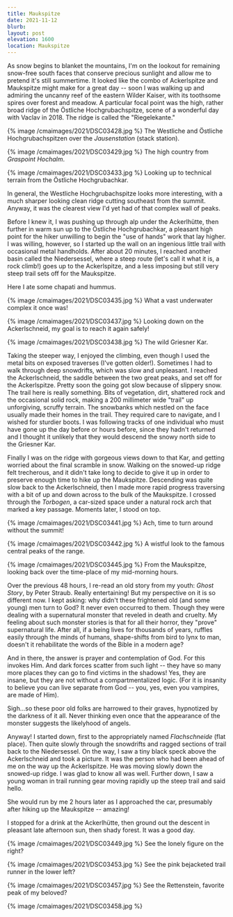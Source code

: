 ```yaml
---
title: Maukspitze
date: 2021-11-12
blurb:
layout: post
elevation: 1600
location: Maukspitze
---
```


As snow begins to blanket the mountains, I'm on the lookout for remaining
snow-free south faces that conserve precious sunlight and allow me to pretend
it's still summertime. It looked like the combo of Ackerlspitze and Maukspitze
might make for a great day -- soon I was walking up and admiring the
uncanny reef of the eastern Wilder Kaiser, with its toothsome spires
over forest and meadow. A particular focal point was the high, rather broad
ridge of the Östliche Hochgrubachspitze, scene of a wonderful day with
Vaclav in 2018. The ridge is called the "Riegelekante."

{% image /cmaimages/2021/DSC03428.jpg %}
The Westliche and Östliche Hochgrubachspitzen over the *Jausenstation* (stack station).

{% image /cmaimages/2021/DSC03429.jpg %}
The high country from *Graspoint Hochalm*.

{% image /cmaimages/2021/DSC03433.jpg %}
Looking up to technical terrain from the Östliche Hochgrubachkar.

In general, the Westliche Hochgrubachspitze looks more interesting, with a much
sharper looking clean ridge cutting southeast from the summit. Anyway, it was
the clearest view I'd yet had of that complex wall of peaks.

Before I knew it, I was pushing up through alp under the Ackerlhütte, then further
in warm sun up to the Östliche Hochgrubachkar, a pleasant high point for the
hiker unwilling to begin the "use of hands" work that lay higher. I was
willing, however, so I started up the wall on an ingenious little trail
with occasional metal handholds. After about 20 minutes, I reached another
basin called the Niedersessel, where a steep route (let's call it what it
is, a rock climb!) goes up to the Ackerlspitze, and a less imposing but
still very steep trail sets off for the Maukspitze.

Here I ate some chapati and hummus.

{% image /cmaimages/2021/DSC03435.jpg %}
What a vast underwater complex it once was!

{% image /cmaimages/2021/DSC03437.jpg %}
Looking down on the Ackerlschneid, my goal is to reach it again safely!

{% image /cmaimages/2021/DSC03438.jpg %}
The wild Griesner Kar.

Taking the steeper way, I enjoyed the climbing, even though I used the metal
bits on exposed traverses (I've gotten older!). Sometimes I had to walk through
deep snowdrifts, which was slow and unpleasant. I reached the Ackerlschneid, the
saddle between the two great peaks, and set off for the Ackerlspitze. Pretty soon
the going got slow because of slippery snow. The trail here is really something.
Bits of vegetation, dirt, shattered rock and the occasional solid rock, making
a 200 millimeter wide "trail" up unforgiving, scruffy terrain. The snowbanks
which nestled on the face usually made their homes in the trail. They required
care to navigate, and I wished for sturdier boots. I was following tracks of one
individual who must have gone up the day before or hours before, since they
hadn't returned and I thought it unlikely that they would descend the snowy
north side to the Griesner Kar.

Finally I was on the ridge with gorgeous views down to that Kar, and getting
worried about the final scramble in snow. Walking on the snowed-up ridge felt
trecherous, and it didn't take long to decide to give it up in order to preserve
enough time to hike up the Maukspitze. Descending was quite slow back to the
Ackerlschneid, then I made more rapid progress traversing with a bit of up
and down across to the bulk of the Maukspitze. I crossed through the
*Torbogen*, a car-sized space under a natural rock arch that marked a key
passage. Moments later, I stood on top.

{% image /cmaimages/2021/DSC03441.jpg %}
Ach, time to turn around without the summit!

{% image /cmaimages/2021/DSC03442.jpg %}
A wistful look to the famous central peaks of the range.

{% image /cmaimages/2021/DSC03445.jpg %}
From the Maukspitze, looking back over the time-place of my mid-morning hours.

Over the previous 48 hours, I re-read an old story from my youth: *Ghost Story*,
by Peter Straub. Really entertaining! But my perspective on it is so different now.
I kept asking: why didn't these frightened old (and some young) men turn to God?
It never even occurred to them. Though they were dealing with a supernatural
monster that reveled in death and cruelty. My feeling about such monster stories
is that for all their horror, they "prove" supernatural life. After all, if a
being lives for thousands of years, ruffles easily through the minds of humans,
shape-shifts from bird to lynx to man, doesn't it rehabilitate the words of the
Bible in a modern age?

And in there, the answer is prayer and contemplation of God. For this invokes Him.
And dark forces scatter from such light -- they have so many more places they can
go to find victims in the shadows! Yes, they are insane, but they are not without
a compartmentalized logic. (For it is insanity to believe you can live separate
from God -- you, yes, even you vampires, are made of Him).

Sigh...so these poor old folks are harrowed to their graves, hypnotized by the
darkness of it all. Never thinking even once that the appearance of the monster
suggests the likelyhood of angels.

Anyway! I started down, first to the appropriately named *Flachschneide* (flat place).
Then quite slowly through the snowdrifts and ragged sections of trail back to the
Niedersessel. On the way, I saw a tiny black speck above the Ackerlschneid and took
a picture. It was the person who had been ahead of me on the way up the Ackerlspitze.
He was moving slowly down the snowed-up ridge. I was glad to know all was well.
Further down, I saw a young woman in trail running gear moving rapidly up the steep
trail and said hello.

She would run by me 2 hours later as I approached the car, presumably after hiking up
the Maukspitze -- amazing!


I stopped for a drink at the Ackerlhütte, then ground out the descent in pleasant late
afternoon sun, then shady forest. It was a good day.

{% image /cmaimages/2021/DSC03449.jpg %}
See the lonely figure on the right?

{% image /cmaimages/2021/DSC03453.jpg %}
See the pink bejacketed trail runner in the lower left?

{% image /cmaimages/2021/DSC03457.jpg %}
See the Rettenstein, favorite peak of my beloved?

{% image /cmaimages/2021/DSC03458.jpg %}
